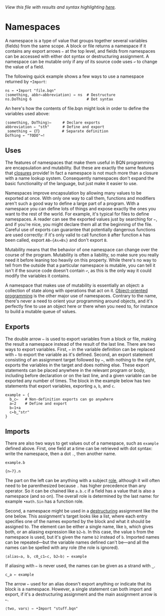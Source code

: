 *View this file with results and syntax highlighting [here](https://saltytine.github.io/BQN/doc/namespace.html).*

# Namespaces

A namespace is a type of value that groups together several variables (fields) from the same scope. A block or file returns a namespace if it contains any export arrows `⇐` at the top level, and fields from namespaces can be accessed with either dot syntax or destructuring assignment. A namespace can be mutable only if any of its source code uses `↩` to change the value of a field.

The following quick example shows a few ways to use a namespace returned by `•Import`:

    ns ← •Import "file.bqn"
    ⟨something, abbr⇐abbreviation⟩ ← ns  # Destructure
    ns.DoThing 6                         # Dot syntax

An here's how the contents of file.bqn might look in order to define the variables used above:

    ⟨something, DoThing⟩⇐     # Declare exports
    abbreviation ⇐ "sth"      # Define and export
    _something ← {𝕗}          # Separate definition
    DoThing ← "TODO"⊸!

## Uses

The features of namespaces that make them useful in BQN programming are encapsulation and mutability. But these are exactly the same features that [closures](lexical.md#closures) provide! In fact a namespace is not much more than a closure with a name lookup system. Consequently namespaces don't expand the basic functionality of the language, but just make it easier to use.

Namespaces improve encapsulation by allowing many values to be exported at once. With only one way to call them, functions and modifiers aren't such a good way to define a large part of a program. With a namespace you can define lots of things and expose exactly the ones you want to the rest of the world. For example, it's typical for files to define namespaces. A reader can see the exported values just by searching for `⇐`, and if you're nice, you might declare them all at the beginning of the file. Careful use of exports can guarantee that potentially dangerous functions are used correctly: if it's only valid to call function `B` after function `A` has been called, export `AB⇐{A𝕩⋄B𝕩}` and don't export `B`.

Mutability means that the behavior of one namespace can change over the course of the program. Mutability is often a liability, so make sure you really need it before leaning too heavily on this property. While there's no way to tell from the outside that a particular namespace is mutable, you can tell it isn't if the source code doesn't contain `↩`, as this is the only way it could modify the variables it contains.

A namespace that makes use of mutability is essentially an object: a collection of state along with operations that act on it. [Object-oriented programming](oop.md) is the other major use of namespaces. Contrary to the name, there's never a need to orient your programming around objects, and it's perfectly fine to use an object here or there when you need to, for instance to build a mutable queue of values.

## Exports

The double arrow `⇐` is used to export variables from a block or file, making the result a namespace instead of the result of the last line. There are two ways to export variables. First, `←` in the variable definition can be replaced with `⇐` to export the variable as it's defined. Second, an export statement consisting of an assignment target followed by `⇐`, with nothing to the right, exports the variables in the target and does nothing else. These export statements can be placed anywhere in the relevant program or body, including before declaration or on the last line, and a given variable can be exported any number of times. The block in the example below has two statements that export variables, exporting `a`, `b`, and `c`.

    example ← {
      b‿c⇐   # Non-definition exports can go anywhere
      a⇐2    # Define and export
      b←1+a
      c←b‿"str"
    }

## Imports

There are also two ways to get values out of a namespace, such as `example` defined above. First, one field at a time can be retrieved with dot syntax: write the namespace, then a dot `.`, then another name.

    example.b

    {n⇐7}.n

The part on the left can be anything with a subject [role](expression.md#syntactic-role), although it will often need to be parenthesized because `.` has higher precedence than any operator. So it can be chained like `a.b.c` if a field has a value that is also a namespace (and so on). The overall role is determined by the last name: for example `•math.Sin` has a function role.

Second, a namespace might be used in a [destructuring](expression.md#destructuring) assignment like the one below. This assignment's target looks like a list, where each entry specifies one of the names exported by the block and what it should be assigned to. The element can be either a single name, like `b`, which gives both, or an aliasing expression like `b2⇐b`. In this case, the value `b` from the namespace is used, but it's given the name `b2` instead of `b`. Imported names can be repeated—but the variable names defined can't be—and all the names can be spelled with any role (the role is ignored).

    ⟨alias⇐a, b, c0‿c1⇐c, b2⇐b⟩ ← example

If aliasing with `⇐` is never used, the names can be given as a strand with `‿`.

    c‿a ← example

The arrow `⇐` used for an alias doesn't export anything or indicate that its block is a namespace. However, a single statement can both import and export, if it's a destructuring assignment and the main assignment arrow is `⇐`.

    ⟨two, vars⟩ ⇐ •Import "stuff.bqn"
